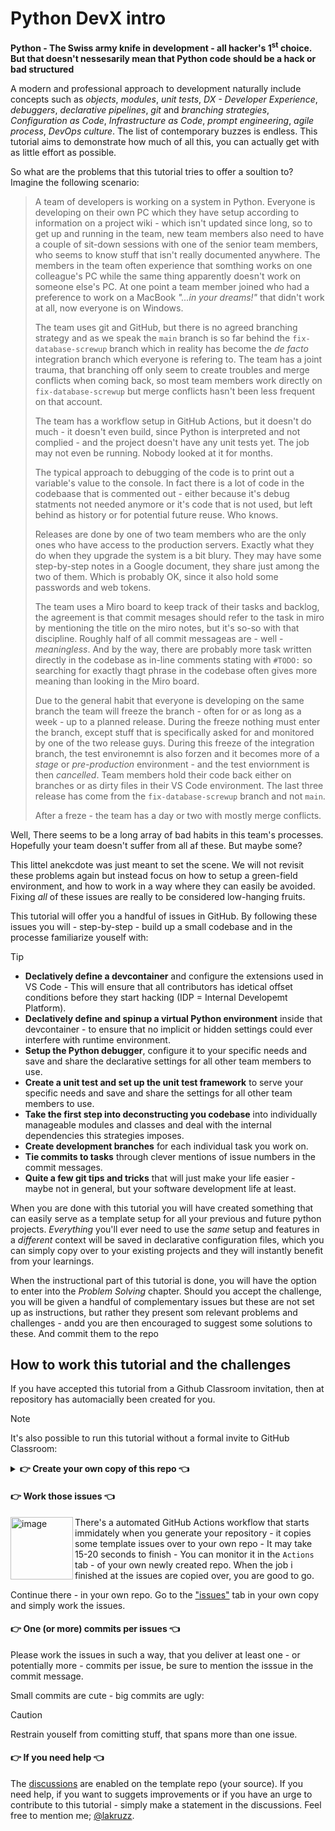 # Python DevX intro

**Python - The Swiss army knife in development - all hacker's 1<sup>st</sup> choice. But that doesn't nessesarily mean that Python code should be a hack or bad structured**

A modern and professional approach to development naturally include concepts such as _objects_, _modules_, _unit tests_, _DX - Developer Experience_, _debuggers_, _declarative pipelines_, _git_ and _branching strategies_, _Configuration as Code_, _Infrastructure as Code_, _prompt engineering_, _agile process_, _DevOps culture_. The list of contemporary buzzes is endless. This tutorial aims to demonstrate how much of all this, you can actually get with as little effort as possible.

So what are the problems that this tutorial tries to offer a soultion to? Imagine the following scenario:

> A team of developers is working on a system in Python. Everyone is developing on their own PC which they have setup according to information on a project wiki - which isn't updated since long, so to get up and running in the team, new team members also need to have a couple of sit-down sessions with one of the senior team members, who seems to know stuff that isn't really documented anywhere. The members in the team often experience that somthing works on one colleague's PC while the same thing apparently doesn't work on someone else's PC. At one point a team member joined who had a preference to work on a MacBook _"...in your dreams!"_ that didn't work at all, now everyone is on Windows.
>
> The team uses git and GitHub, but there is no agreed branching strategy and as we speak the `main` branch is so far behind the `fix-database-screwup` branch which in reality has become the _de facto_ integration branch which everyone is refering to. The team has a joint trauma, that branching off only seem to create troubles and merge conflicts when coming back, so most team members work directly on `fix-database-screwup` but merge conflicts hasn't been less frequent on that account.
> >
> The team has a workflow setup in GitHub Actions, but it doesn't do much - it doesn't even build, since Python is interpreted and not complied - and the project doesn't have any unit tests yet. The job may not even be running. Nobody looked at it for months.
>
> The typical approach to debugging of the code is to print out a variable's value to the console. In fact there is a lot of code in the codebaase that is commented out - either because it's debug statments not needed anymore or it's code that is not used, but left behind as history or for potential future reuse. Who knows.
> 
> Releases are done by one of two team members who are the only ones who have access to the production servers. Exactly what they do when they upgrade the system is a bit blury. They may have some step-by-step notes in a Google document, they share just among the two of them. Which is probably OK, since it also hold some passwords and web tokens.
>
> The team uses a Miro board to keep track of their tasks and backlog, the agreement is that commit mesages should refer to the task in miro by mentioning the title on the miro notes, but it's so-so with that discipline. Roughly half of all commit messageas are - well - _meaningless_. And by the way, there are probably more task written directly in the codebase as in-line comments stating with `#TODO:` so searching for exactly thagt phrase in the codebase often gives more meaning than looking in the Miro board.
>
> Due to the general habit that everyone is developing on the same branch the team will freeze the branch - often for or as long as a week - up to a planned release. During the freeze nothing must enter the branch, except stuff that is specifically asked for and monitored by one of the two release guys. During this freeze of the integration branch, the test environemnt is also forzen and it becomes more of a _stage_ or _pre-production_ environment - and the test enviornment is then _cancelled_. Team members hold their code back either on branches or as dirty files in their VS Code environment. The last three release has come from the `fix-database-screwup` branch and not `main`.
>
> After a freze - the team has a day or two with mostly merge conflicts.

Well, There seems to be a long array of bad habits in this team's processes. Hopefully your team doesn't suffer from all af these. But maybe some? 

This littel anekcdote was just meant to set the scene. We will not revisit these problems again but instead focus on how to setup a green-field environment, and how to work in a way where they can easily be avoided. Fixing _all_ of these issues are really to be considered low-hanging fruits. 

This tutorial will offer you a handful of issues in GitHub. By following these issues you will - step-by-step - build up a small codebase and in the processe familiarize youself with:
> [!TIP]
> - **Declatively define a devcontainer** and configure the extensions used in VS Code - This will ensure that all contributors has idetical offset conditions before they start hacking (IDP = Internal Developemt Platform).
> - **Declatively define and spinup a virtual Python environment** inside that devcontainer - to ensure that no implicit or hidden settings could ever interfere with runtime environment. 
> - **Setup the Python debugger**, configure it to your specific needs and save and share the declarative settings for all other team members to use.
> - **Create a unit test and set up the unit test framework** to serve your specific needs and save and share the settings for all other team members to use. 
> - **Take the first step into deconstructing you codebase** into individually manageable modules and classes and deal with the internal dependencies this strategies imposes.
> - **Create development branches** for each individual task you work on.
> - **Tie commits to tasks** through clever mentions of issue numbers in the commit messages.
> - **Quite a few git tips and tricks** that will just make your life easier - maybe not in general, but your software development life at least.

When you are done with this tutorial you will have created something that can easily serve as a template setup for all your previous and future python projects. _Everything_ you'll ever need to use the _same_ setup and features in a _different_ context will be saved in declarative configuration files, which you can simply copy over to your existing projects and they will instantly benefit from your learnings.

When the instructional part of this tutorial is done, you will have the option to enter into the _Problem Solving_ chapter. Should you accept the challenge, you will be given a handful of complementary issues but these are not set up as instructions, but rather they present som relevant problems and challenges - andd you are then encouraged to suggest some solutions to these. And commit them to the repo

## How to work this tutorial and the challenges

If you have accepted this tutorial from a Github Classroom invitation, then at repository has automacially been created for you.

>[!NOTE]
>It's also possible to run this tutorial without a formal invite to GitHub Classroom:
> 
><details><summary><b>👉 Create your own copy of this repo 👈</b></summary>
>
>Use this repo as a <code>template</code> 
>
>In the upper right corner find the button [_Use this template`_ and then _Create new repository_](/../../generate "Note that all links in GitHub issues, discussions and .md files opens default in the same tab as your current - so make it a habit to hold down CTRL (Windows & Linux) or ⌘ (Mac) when you click a link")
>
></details>

#### 👉 Work those issues 👈

<img width="100" align="left" alt="image" src="https://user-images.githubusercontent.com/155492/219313640-1328aefb-7695-41d2-bbef-5c5ffe6ab079.png"> There's a automated GitHub Actions workflow that starts immidately when you generate your repository - it copies some template issues over to your own repo - It may take 15-20 seconds to finish - You can monitor it in the `Actions` tab - of your own newly created repo. When the job i finished at the issues are copied over, you are good to go.

Continue there - in your own repo. Go to the ["issues"](../../issues) tab in your own copy and simply work the issues.

#### 👉 One (or more) commits per issues 👈
Please work the issues in such a way, that you deliver at least one - or potentially more - commits per issue, be sure to mention the isssue in the commit message. 

Small commits are cute - big commits are ugly:

>[!CAUTION]
>Restrain youself from comitting stuff,
>that spans more than one issue.

#### 👉 If you need help 👈
The [discussions](https://github.com/thetechcollective/py-devx-intro/discussions "Note that all links in GitHub issues, discussions and .md files opens default in the same tab as your current - so make it a habit to hold down CTRL (Windows & Linux) or ⌘ (Mac) when you click a link") are enabled on the template repo (your source). If you need help, if you want to suggets improvements or if you have an urge to contribute to this tutorial - simply make a statement in the discussions. Feel free to mention me; [@lakruzz](https://github.com/lakruzz).
